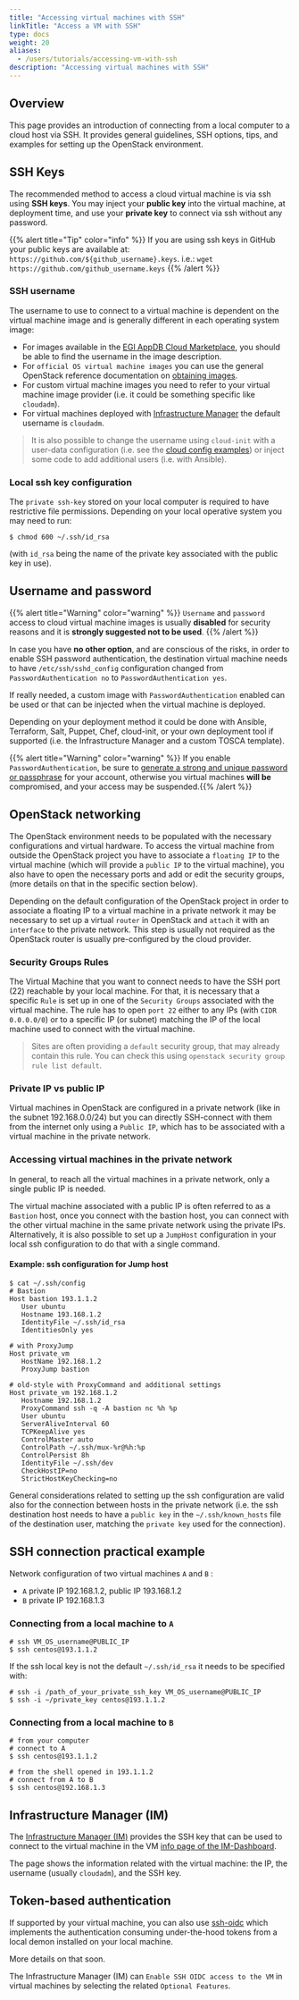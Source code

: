 ```yaml
---
title: "Accessing virtual machines with SSH"
linkTitle: "Access a VM with SSH"
type: docs
weight: 20
aliases:
  - /users/tutorials/accessing-vm-with-ssh
description: "Accessing virtual machines with SSH"
---
```


## Overview

This page provides an introduction of connecting from a local computer to a
cloud host via SSH. It provides general guidelines, SSH options, tips, and
examples for setting up the OpenStack environment.

## SSH Keys

The recommended method to access a cloud virtual machine is via ssh using **SSH
keys**. You may inject your **public key** into the virtual machine, at
deployment time, and use your **private key** to connect via ssh without any
password.

{{% alert title="Tip" color="info" %}} If you are using ssh keys in GitHub your
public keys are available at: `https://github.com/${github_username}.keys`.
i.e.: `wget https://github.com/github_username.keys` {{% /alert %}}

### SSH username

The username to use to connect to a virtual machine is dependent on the virtual
machine image and is generally different in each operating system image:

- For images available in the
 [EGI AppDB Cloud Marketplace](https://appdb.egi.eu/browse/cloud), you should
 be able to find the username in the image description.
- For `official OS virtual machine images` you can use the general OpenStack
  reference documentation on
  [obtaining images](https://docs.openstack.org/image-guide/obtain-images.html).
- For custom virtual machine images you need to refer to your virtual machine image
  provider (i.e. it could be something specific like `cloudadm`).
- For virtual machines deployed with [Infrastructure Manager](../../compute/orchestration/im/)
  the default username is `cloudadm`.

> It is also possible to change the username using `cloud-init` with a user-data
> configuration (i.e. see the
> [cloud config examples](https://cloudinit.readthedocs.io/en/latest/topics/examples.html))
> or inject some code to add additional users (i.e. with Ansible).

### Local ssh key configuration

The `private ssh-key` stored on your local computer is required to have
restrictive file permissions. Depending on your local operative system you may
need to run:

```shell
$ chmod 600 ~/.ssh/id_rsa
```

(with `id_rsa` being the name of the private key associated with the public key
in use).

## Username and password

{{% alert title="Warning" color="warning" %}} `Username` and `password` access
to cloud virtual machine images is usually **disabled** for security reasons and
it is **strongly suggested not to be used**. {{% /alert %}}

In case you have **no other option**, and are conscious of the risks, in order
to enable SSH password authentication, the destination virtual machine needs to
have `/etc/ssh/sshd_config` configuration changed from
`PasswordAuthentication no` to `PasswordAuthentication yes`.

If really needed, a custom image with `PasswordAuthentication` enabled can be
used or that can be injected when the virtual machine is deployed.

Depending on your deployment method it could be done with Ansible, Terraform,
Salt, Puppet, Chef, cloud-init, or your own deployment tool if supported (i.e.
the Infrastructure Manager and a custom TOSCA template).

{{% alert title="Warning" color="warning" %}} If you enable
`PasswordAuthentication`, be sure to
[generate a strong and unique password or passphrase](https://bitwarden.com/password-generator/)
for your account, otherwise you virtual machines **will be** compromised, and
your access may be suspended.{{% /alert %}}

## OpenStack networking

The OpenStack environment needs to be populated with the necessary
configurations and virtual hardware. To access the virtual machine from outside
the OpenStack project you have to associate a `floating IP` to the virtual
machine (which will provide a `public IP` to the virtual machine), you also have
to open the necessary ports and add or edit the security groups, (more details
on that in the specific section below).

Depending on the default configuration of the OpenStack project in order to
associate a floating IP to a virtual machine in a private network it may be
necessary to set up a virtual `router` in OpenStack and `attach` it with an
`interface` to the private network. This step is usually not required as the
OpenStack router is usually pre-configured by the cloud provider.

### Security Groups Rules

The Virtual Machine that you want to connect needs to have the SSH port (22)
reachable by your local machine. For that, it is necessary that a specific
`Rule` is set up in one of the `Security Groups` associated with the virtual
machine. The rule has to open `port 22` either to any IPs (with
`CIDR 0.0.0.0/0`) or to a specific IP (or subnet) matching the IP of the local
machine used to connect with the virtual machine.

> Sites are often providing a `default` security group, that may already contain
> this rule. You can check this using
> `openstack security group rule list default`.

### Private IP vs public IP

Virtual machines in OpenStack are configured in a private network (like in the
subnet 192.168.0.0/24) but you can directly SSH-connect with them from the
internet only using a `Public IP`, which has to be associated with a virtual
machine in the private network.

### Accessing virtual machines in the private network

In general, to reach all the virtual machines in a private network, only a
single public IP is needed.

The virtual machine associated with a public IP is often referred to as a
`Bastion` host, once you connect with the bastion host, you can connect with the
other virtual machine in the same private network using the private IPs.
Alternatively, it is also possible to set up a `JumpHost` configuration in your
local ssh configuration to do that with a single command.

#### Example: ssh configuration for Jump host

```shell
$ cat ~/.ssh/config
# Bastion
Host bastion 193.1.1.2
   User ubuntu
   Hostname 193.168.1.2
   IdentityFile ~/.ssh/id_rsa
   IdentitiesOnly yes

# with ProxyJump
Host private_vm
   HostName 192.168.1.2
   ProxyJump bastion

# old-style with ProxyCommand and additional settings
Host private_vm 192.168.1.2
   Hostname 192.168.1.2
   ProxyCommand ssh -q -A bastion nc %h %p
   User ubuntu
   ServerAliveInterval 60
   TCPKeepAlive yes
   ControlMaster auto
   ControlPath ~/.ssh/mux-%r@%h:%p
   ControlPersist 8h
   IdentityFile ~/.ssh/dev
   CheckHostIP=no
   StrictHostKeyChecking=no
```

General considerations related to setting up the ssh configuration are valid
also for the connection between hosts in the private network (i.e. the ssh
destination host needs to have a `public key` in the `~/.ssh/known_hosts` file
of the destination user, matching the `private key` used for the connection).

## SSH connection practical example

Network configuration of two virtual machines `A` and `B` :

- `A` private IP 192.168.1.2, public IP 193.168.1.2
- `B` private IP 192.168.1.3

### Connecting from a local machine to `A`

```shell
# ssh VM_OS_username@PUBLIC_IP
$ ssh centos@193.1.1.2
```

If the ssh local key is not the default `~/.ssh/id_rsa` it needs to be specified
with:

```shell
# ssh -i /path_of_your_private_ssh_key VM_OS_username@PUBLIC_IP
$ ssh -i ~/private_key centos@193.1.1.2
```

### Connecting from a local machine to `B`

```shell
# from your computer
# connect to A
$ ssh centos@193.1.1.2

# from the shell opened in 193.1.1.2
# connect from A to B
$ ssh centos@192.168.1.3
```

## Infrastructure Manager (IM)

The [Infrastructure Manager (IM)](../../compute/orchestration/im/) provides the SSH key that can be used to connect
to the virtual machine in the VM
[info page of the IM-Dashboard](../../compute/orchestration/im/dashboard/#vm-info-page).

The page shows the information related with the virtual machine: the IP, the
username (usually `cloudadm`), and the SSH key.

## Token-based authentication

If supported by your virtual machine, you can also use
[ssh-oidc](https://github.com/EOSC-synergy/ssh-oidc) which implements the
authentication consuming under-the-hood tokens from a local demon installed on
your local machine.

More details on that soon.

The Infrastructure Manager (IM) can `Enable SSH OIDC access to the VM` in
virtual machines by selecting the related `Optional Features`.
